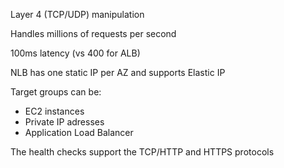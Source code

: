 
Layer 4 (TCP/UDP) manipulation

Handles millions of requests per second

100ms latency (vs 400 for ALB)

NLB has one static IP per AZ and supports Elastic IP

Target groups can be:
- EC2 instances
- Private IP adresses
- Application Load Balancer

The health checks support the TCP/HTTP and HTTPS protocols